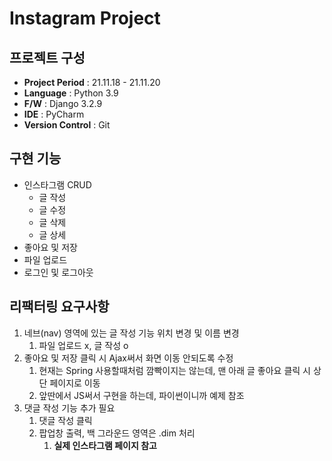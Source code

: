 # Instagram Project

## 프로젝트 구성

- **Project Period** : 21.11.18 - 21.11.20
- **Language** : Python 3.9
- **F/W** : Django 3.2.9
- **IDE** : PyCharm
- **Version Control** : Git

## 구현 기능

- 인스타그램 CRUD
  - 글 작성
  - 글 수정
  - 글 삭제
  - 글 상세
- 좋아요 및 저장
- 파일 업로드
- 로그인 및 로그아웃

## 리팩터링 요구사항

1. 네브(nav) 영역에 있는 글 작성 기능 위치 변경 및 이름 변경
   1. 파일 업로드 x, 글 작성 o
2. 좋아요 및 저장 클릭 시 Ajax써서 화면 이동 안되도록 수정
   1. 현재는 Spring 사용할때처럼 깜빡이지는 않는데, 맨 아래 글 좋아요 클릭 시 상단 페이지로 이동
   2. 앞딴에서 JS써서 구현을 하는데, 파이썬이니까 예제 참조
3. 댓글 작성 기능 추가 필요
   1. 댓글 작성 클릭
   2. 팝업창 출력, 백 그라운드 영역은 .dim 처리
      1. **실제 인스타그램 페이지 참고**

